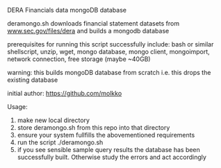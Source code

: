 DERA Financials data mongoDB database

deramongo.sh
downloads financial statement datasets from www.sec.gov/files/dera and builds a mongodb database

prerequisites for running this script successfully include:
bash or similar shellscript, unzip, wget, mongo database, mongo client,
mongoimport, network connection, free storage (maybe ~40GB)

warning: this builds mongoDB database from scratch i.e. this drops the existing database

initial author: https://github.com/molkko

Usage:
1) make new local directory
2) store deramongo.sh from this repo into that directory
3) ensure your system fullfills the abovementioned requirements
4) run the script   ./deramongo.sh
5) if you see sensible sample query results the database has been successfully built. Otherwise study the errors and act accordingly

